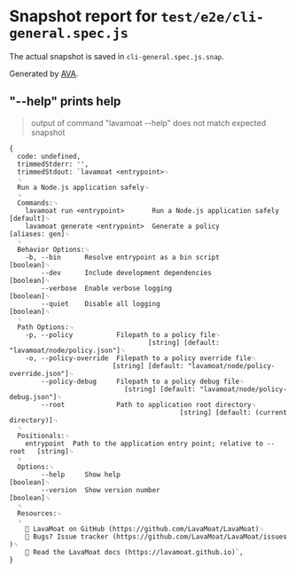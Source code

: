 # Snapshot report for `test/e2e/cli-general.spec.js`

The actual snapshot is saved in `cli-general.spec.js.snap`.

Generated by [AVA](https://avajs.dev).

## "--help" prints help

> output of command "lavamoat --help" does not match expected snapshot

    {
      code: undefined,
      trimmedStderr: '',
      trimmedStdout: `lavamoat <entrypoint>␊
      ␊
      Run a Node.js application safely␊
      ␊
      Commands:␊
        lavamoat run <entrypoint>       Run a Node.js application safely     [default]␊
        lavamoat generate <entrypoint>  Generate a policy               [aliases: gen]␊
      ␊
      Behavior Options:␊
        -b, --bin      Resolve entrypoint as a bin script                    [boolean]␊
            --dev      Include development dependencies                      [boolean]␊
            --verbose  Enable verbose logging                                [boolean]␊
            --quiet    Disable all logging                                   [boolean]␊
      ␊
      Path Options:␊
        -p, --policy           Filepath to a policy file␊
                                       [string] [default: "lavamoat/node/policy.json"]␊
        -o, --policy-override  Filepath to a policy override file␊
                              [string] [default: "lavamoat/node/policy-override.json"]␊
            --policy-debug     Filepath to a policy debug file␊
                                 [string] [default: "lavamoat/node/policy-debug.json"]␊
            --root             Path to application root directory␊
                                               [string] [default: (current directory)]␊
      ␊
      Positionals:␊
        entrypoint  Path to the application entry point; relative to --root   [string]␊
      ␊
      Options:␊
            --help     Show help                                             [boolean]␊
            --version  Show version number                                   [boolean]␊
      ␊
      Resources:␊
      ␊
        🌋 LavaMoat on GitHub (​https://github.com/LavaMoat/LavaMoat​)␊
        🐛 Bugs? Issue tracker (​https://github.com/LavaMoat/LavaMoat/issues​)␊
        📖 Read the LavaMoat docs (​https://lavamoat.github.io​)`,
    }
